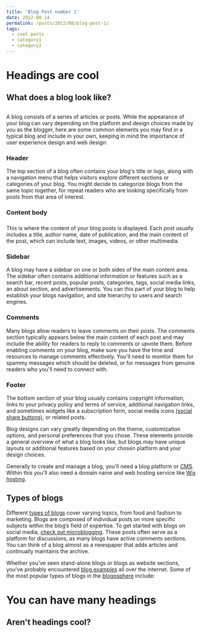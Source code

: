 ```yaml
---
title: 'Blog Post number 1'
date: 2012-08-14
permalink: /posts/2012/08/blog-post-1/
tags:
  - cool posts
  - category1
  - category2
---
```



Headings are cool
======


## What does a blog look like?

##   

A blog consists of a series of articles or posts. While the appearance of your blog can vary depending on the platform and design choices made by you as the blogger, here are some common elements you may find in a typical blog and include in your own, keeping in mind the importance of user experience design and web design:

  

###   

### Header

  

The top section of a blog often contains your blog's title or logo, along with a navigation menu that helps visitors explore different sections or categories of your blog. You might decide to categorize blogs from the same topic together, for repeat readers who are looking specifically from posts from that area of interest.

  

###   

### Content body

###   

This is where the content of your blog posts is displayed. Each post usually includes a title, author name, date of publication, and the main content of the post, which can include text, images, videos, or other multimedia.

  

###   

### Sidebar

  

A blog may have a sidebar on one or both sides of the main content area. The sidebar often contains additional information or features such as a search bar, recent posts, popular posts, categories, tags, social media links, an about section, and advertisements. You can this part of your blog to help establish your blogs navigation, and site hierarchy to users and search engines.

  

###   

### Comments

  

Many blogs allow readers to leave comments on their posts. The comments section typically appears below the main content of each post and may include the ability for readers to reply to comments or upvote them. Before enabling comments on your blog, make sure you have the time and resources to manage comments effectively. You'll need to monitor them for spammy messages which should be deleted, or for messages from genuine readers who you'll need to connect with.

  

  

### Footer

  

The bottom section of your blog usually contains copyright information, links to your privacy policy and terms of service, additional navigation links, and sometimes widgets like a subscription form, social media icons [(social share buttons)](https://www.wix.com/encyclopedia/definition/social-share-button), or related posts.

  

Blog designs can vary greatly depending on the theme, customization options, and personal preferences that you chose. These elements provide a general overview of what a blog looks like, but blogs may have unique layouts or additional features based on your chosen platform and your design choices.

  

Generally to create and manage a blog, you'll need a blog platform or [CMS](https://www.wix.com/encyclopedia/definition/content-management-system-cms). Within this you'll also need a domain name and web hosting service like [Wix hosting](https://www.wix.com/free/web-hosting).

  

  

## Types of blogs

  

Different [types of blogs](https://www.wix.com/blog/types-of-blogs) cover varying topics, from food and fashion to marketing. Blogs are composed of individual posts on more specific subjects within the blog’s field of expertise. To get started with blogs on social media, [check out microblogging](https://www.wix.com/blog/microblogging). These posts often serve as a platform for discussions, as many blogs have active comments sections. You can think of a blog almost as a newspaper that adds articles and continually maintains the archive.

  

Whether you’ve seen stand-alone blogs or blogs as website sections, you’ve probably encountered [blog examples](https://www.wix.com/blog/blog-examples) all over the internet. Some of the most popular types of blogs in the [blogosphere](https://www.wix.com/encyclopedia/definition/blogosphere) include:

You can have many headings
======

Aren't headings cool?
------